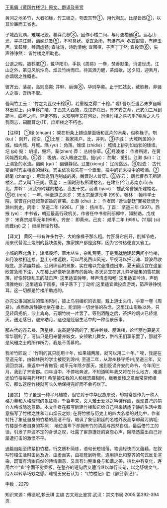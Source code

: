 [王禹偁《黄冈竹楼记》原文、翻译及鉴赏](https://www.vrrw.net/wx/14128.html)

黄冈之地多竹，大者如椽，竹工破之，刳去其节①，用代陶瓦。比屋皆然②，以其价廉而工省也。

子城西北隅，雉堞圮毁，蓁莽荒秽③。因作小楼二间，与月波楼通④。远吞山光，平挹江濑，幽阒辽夐⑤，不可具状。夏宜急雨，有瀑布声; 冬宜密雪，有碎玉声。宜鼓琴，琴调虚畅; 宜咏诗，诗韵清绝; 宜围棋，子声丁丁然; 宜投壶⑥，矢声铮铮然： 皆竹楼之所助也。

公退之暇，披鹤氅⑦，戴华阳巾，手执《周易》一卷，焚香默坐，消遣世虑。江山之外，第见风帆沙鸟、烟云竹树而已。待其酒力醒，茶烟歇，送夕阳，迎素月，亦谪居之胜概也。

彼齐云、落星，高则高矣; 井幹、丽谯⑧，华则华矣。止于贮妓女，藏歌舞，非骚人之事，吾所不取。

吾闻竹工云： “竹之为瓦仅十稔⑨，若重覆之得二十稔。” 噫! 吾以至道乙未岁自翰林出滁上，丙申移广陵，丁酉又入西掖，戊戌岁除日，有齐安之命，己亥闰三月到郡⑩。四年之间，奔走不暇，未知明年又在何处，岂惧竹楼之易朽乎?幸后之人与我同志，嗣而葺之(11)，庶斯楼之不朽也。



【注释】 ①椽 (chuan)： 架在桁条上铺设屋面板和瓦片的木条，俗称椽子。刳(ku)： 剖开，挖空。②比屋： 挨家挨户。比，并列。③子城： 大城所属的小城，如内城、月城。隅 (yu)： 角落。雉堞 (zhidie)： 城墙上排列如齿状的矮墙。圮 (pi) 毁： 坍塌，毁坏。蓁(zhen) 莽： 丛树杂草。④月波楼： 作者所建，在黄冈城西北角。⑤吞： 吸纳，收入眼底之意。挹(yi)： 酌取，援引。江濑 (lai)： 江上湍急的水流。幽阒 (qu)： 幽僻静寂。辽夐(xiong)： 辽阔遥远。⑥投壶： 古代宴会时宾主相娱的游戏，宾主依次投矢在一个壶里，投中的罚未投中的喝酒。⑦鹤氅 (chang)： 用鹙鸟羽毛制成的裘，魏晋时人曾穿。⑧齐云： 唐代曹恭王所建楼名，后又叫飞云阁。落星： 三国时孙权所建楼名，在建业(今江苏南京市)东北。井幹： 汉武帝时建的楼名，高五十丈。丽谯 (qiao)： 魏武帝曹操所建楼名。⑨稔 (ren)： 一年。⑩至道乙未岁： 宋太宗至道元年 (995)。翰林： 翰林学士院，掌管在内廷起草诏旨的官署。出滁 (chu) 上： 作者因 “谤讪朝廷”罪被贬谪为滁州刺史。丙申： 至道二年 (996)。广陵： 扬州市。丁酉： 至道三年 (997)。西掖 (ye)： 中书省，朝廷最高行政机关。作者任中书省刑部郎中、知制诰。戊戌岁： 宋真宗咸平元年(998)。齐安： 即黄州。己亥： 咸平二年 (999)。(11)嗣 (si) 而葺(qi) 之： 继续修理竹楼。

【译文】 黄冈一带有许多竹子，大的像椽子那么粗。竹匠将它剖开，削掉节疤，用来代替泥土烧制的瓦块盖房。挨家挨户都是这样，因为它价格便宜又省工。

小城的西北角上，矮墙毁坏，草木丛生，杂乱荒芜。于是我就地建起两间小竹楼，和月波楼相连接。登上小楼远眺，可以尽览西山风光，平视可以把江滩、碧波尽收眼底。那清幽静谧、辽阔绵远的景象，实在难以完全描述出来。夏天最适宜在这里欣赏急雨下注，人在楼上好像听见瀑布的轰响; 冬天适宜在这儿静听密集的雪花飘落，好像碎琼乱玉的敲击声; 这里适宜弹琴，琴声清虚和畅; 这里适宜吟诗，声韵清雅绝妙; 这里适宜下围棋，棋子落下丁丁动听;这里适宜做投壶游戏，箭声铮铮悦耳。这一切都是竹楼所助成的。

办完公事回家后的空闲时间，披上鸟羽编织的衣服，戴上道士头巾，手拿一卷《周易》，点燃香后静静地坐在楼上，能消除一切世俗的杂念。这里江山形胜以外，只见轻风扬帆，沙上禽鸟，云烟竹树一片罢了。等到酒醒之后，茶炉的烟火已经熄灭，送走落日，迎来皓月，这也是贬居生活中的一种佳景乐事。

那古代的齐云楼、落星楼，说高是够高的了; 那井幹楼、丽谯楼，论华丽也算是非常华丽的了，可惜只是用来蓄养妓女，安顿歌儿舞女，供帝王们享乐罢了，那就不是风雅之士的所作所为，我是不羡慕的。

我听竹匠说： “竹制的瓦只能用十年，如果铺两层，就可以用二十年。” 唉，我是在至道元年，由翰林院的学士被贬到滁州; 至道二年，从滁州移守扬州;至道三年，又调回京城，重返中书省做官; 咸平元年除夕那天，接到贬谪齐安的命令，今年闰三月，我到了齐安郡。四年当中，不停地奔波，不知道明年我又将在什么地方，难道还怕竹楼容易朽坏吗? 希望接任我的人和我志趣相同，继我爱楼之意而常常修缮它，那么这座竹楼就可长久地保持完好而不会朽烂了。

【鉴赏】 竹子虽是一种平凡植物，但它对于中华民族来说，却常常是作为一种人格力量和人格理想的象征物。千百年来，文人雅士爱以之吟诗作画，表现自己的狷介人格或隐逸意趣。本文作者在叙写新建竹楼和它给自己带来恬适宁静的生活中着意描写了竹楼之胜和江山烟云之妙; 在将竹楼与历史上的四大名楼的对比中，作者衬托了象征自身的竹楼的高洁不俗，暗讽了象征朝廷的名楼外表高华却藏污纳垢; 竹楼是作者自身的写照： 地位虽卑下却拥有竹的清高与昂然自信。最后借竹工的话，引发了奔波不定的身世之叹，吐露了宦游遭贬的哀怨心声，隐隐透露出自己对屡遭打击的激愤不平。

通篇自始至终紧扣竹楼，行文质朴简练，语句长短错落，笔调轻快而又蕴藉，在叙写竹楼生活时由远及近、由虚而实，由视觉到听觉，连用排比和整齐的句式反复渲染，既富有清幽自然的诗情画意，又具有匀整重叠与和谐之美，排比中有变化，连用六个“宜”字而不觉呆板。在整齐的短句后又适当继以单行长句，以之舒缓文气，给人以转承巧妙之感。难怪王安石认为： “《竹楼记》胜《醉翁亭记》”。

字数：2279

知识来源：傅德岷,赖云琪 主编.古文观止鉴赏.武汉：崇文书局.2005.第392-394页.

